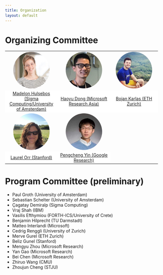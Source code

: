 ```yaml
---
title: Organization
layout: default
---
```


# Organizing Committee


<table border="0" style="border:none; border-collapse:collapse; cellspacing:0; cellpadding:0" >
    <tr style="border:none"  align="center">
      <td style="border:none" width="33%"><a href="https://madelonhulsebos.github.io/"><img src="assets/mh.jpg" width="120px" align="bottom" style="border-radius: 50%"></a></td>
      <td style="border:none" width="33%"><a href="https://www.microsoft.com/en-us/research/people/hadong"><img src="assets/hd.jpg" width="120px" align="bottom" style="border-radius: 50%"></a></td>
      <td style="border:none" width="30%"><a href="https://bojan.ninja/"><img src="assets/bk.jpg" width="120px" align="bottom" style="border-radius: 50%"></a></td>
    </tr>
    <tr style="border:none" align="center">
      <td style="border:none" bgcolor="white"><a href="https://madelonhulsebos.github.io/" target="blank">Madelon Hulsebos (Sigma Computing/University of Amsterdam)</a></td>
      <td style="border:none" bgcolor="white"><a href="https://www.microsoft.com/en-us/research/people/hadong" target="blank">Haoyu Dong (Microsoft Research Asia)</a></td>
      <td style="border:none" bgcolor="white"><a href="https://bojan.ninja/" target="blank">Bojan Karlas (ETH Zurich)</a></td>
    </tr>
    <tr style="border:none" align="center">
      <td style="border:none" width="33%"><a href="https://cs.stanford.edu/people/lorr1"><img src="assets/lo.jpg" width="120px" align="bottom" style="border-radius: 50%"></a></td>
      <td style="border:none" width="33%"><a href="https://pcyin.me/"><img src="assets/py.jpg" width="120px" align="bottom" style="border-radius: 50%"></a></td>
    </tr>
    <tr style="border:none" align="center">
      <td style="border:none" bgcolor="white"><a href="https://cs.stanford.edu/people/lorr1" target="blank">Laurel Orr (Stanford)</a></td>
      <td style="border:none" bgcolor="white"><a href="https://pcyin.me/" target="blank">Pengcheng Yin (Google Research)</a></td>
    </tr>
</table>


# Program Committee (preliminary)

- Paul Groth (University of Amsterdam)
- Sebastian Schelter (University of Amsterdam)
- Çagatay Demiralp (Sigma Computing)
- Vraj Shah (IBM)
- Vasilis Efthymiou (FORTH-ICS/University of Crete)
- Benjamin Hilprecht (TU Darmstadt)
- Matteo Interlandi (Microsoft)
- Cedrig Renggli (University of Zurich)
- Merve Gurel (ETH Zurich)
- Beliz Gunel (Stanford)
- Mengyu Zhou (Microsoft Research)
- Yan Gao (Microsoft Research)
- Bei Chen (Microsoft Research)
- Zhiruo Wang (CMU)
- Zhoujun Cheng (STJU)

